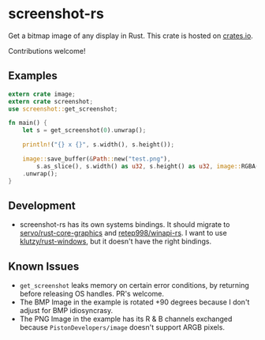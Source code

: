 # screenshot-rs
Get a bitmap image of any display in Rust. This crate is hosted on [crates.io](https://crates.io/crates/screenshot).

Contributions welcome!

## Examples

```rust
extern crate image;
extern crate screenshot;
use screenshot::get_screenshot;

fn main() {
	let s = get_screenshot(0).unwrap();

	println!("{} x {}", s.width(), s.height());

	image::save_buffer(&Path::new("test.png"),
		s.as_slice(), s.width() as u32, s.height() as u32, image::RGBA(8))
	.unwrap();
}
```

## Development
* screenshot-rs has its own systems bindings. It should migrate to [servo/rust-core-graphics](https://github.com/servo/rust-core-graphics) and [retep998/winapi-rs](https://github.com/retep998/winapi-rs). I want to use [klutzy/rust-windows](https://github.com/klutzy/rust-windows), but it doesn't have the right bindings.

## Known Issues
* `get_screenshot` leaks memory on certain error conditions, by returning before releasing OS handles. PR's welcome.
* The BMP Image in the example is rotated +90 degrees because I don't adjust for BMP idiosyncrasy.
* The PNG Image in the example has its R & B channels exchanged because `PistonDevelopers/image` doesn't support ARGB pixels.
